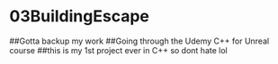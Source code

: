# 03BuildingEscape
##Gotta backup my work
##Going through the Udemy C++ for Unreal course
##this is my 1st project ever in C++ so dont hate lol
